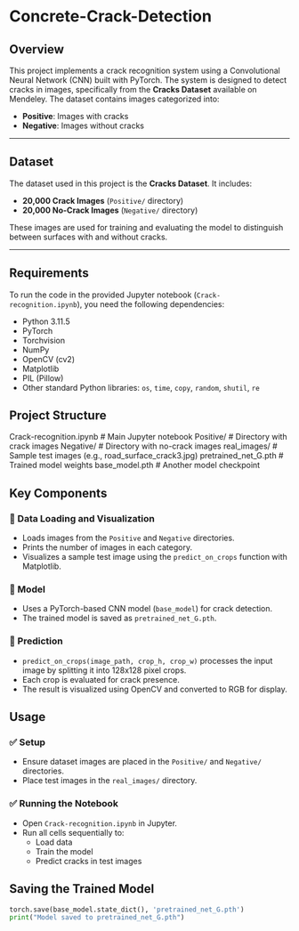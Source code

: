 # Concrete-Crack-Detection

## Overview

This project implements a crack recognition system using a Convolutional Neural Network (CNN) built with PyTorch. The system is designed to detect cracks in images, specifically from the **Cracks Dataset** available on Mendeley. The dataset contains images categorized into:

- **Positive**: Images with cracks  
- **Negative**: Images without cracks

---

## Dataset

The dataset used in this project is the **Cracks Dataset**. It includes:

- **20,000 Crack Images** (`Positive/` directory)  
- **20,000 No-Crack Images** (`Negative/` directory)

These images are used for training and evaluating the model to distinguish between surfaces with and without cracks.

---

## Requirements

To run the code in the provided Jupyter notebook (`Crack-recognition.ipynb`), you need the following dependencies:

- Python 3.11.5  
- PyTorch  
- Torchvision  
- NumPy  
- OpenCV (cv2)  
- Matplotlib  
- PIL (Pillow)  
- Other standard Python libraries: `os`, `time`, `copy`, `random`, `shutil`, `re`


## Project Structure

Crack-recognition.ipynb      # Main Jupyter notebook
Positive/                    # Directory with crack images
Negative/                    # Directory with no-crack images
real_images/                 # Sample test images (e.g., road_surface_crack3.jpg)
pretrained_net_G.pth         # Trained model weights
base_model.pth               # Another model checkpoint

## Key Components

### 🔹 Data Loading and Visualization
- Loads images from the `Positive` and `Negative` directories.
- Prints the number of images in each category.
- Visualizes a sample test image using the `predict_on_crops` function with Matplotlib.

### 🔹 Model
- Uses a PyTorch-based CNN model (`base_model`) for crack detection.
- The trained model is saved as `pretrained_net_G.pth`.

### 🔹 Prediction
- `predict_on_crops(image_path, crop_h, crop_w)` processes the input image by splitting it into 128x128 pixel crops.
- Each crop is evaluated for crack presence.
- The result is visualized using OpenCV and converted to RGB for display.
## Usage

### ✅ Setup
- Ensure dataset images are placed in the `Positive/` and `Negative/` directories.
- Place test images in the `real_images/` directory.

### ✅ Running the Notebook
- Open `Crack-recognition.ipynb` in Jupyter.
- Run all cells sequentially to:
  - Load data  
  - Train the model  
  - Predict cracks in test images
## Saving the Trained Model

```python
torch.save(base_model.state_dict(), 'pretrained_net_G.pth')
print("Model saved to pretrained_net_G.pth")


